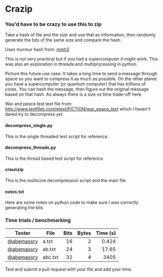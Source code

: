 # Crazip
### You'd have to be crazy to use this to zip

Take a hash of file and the size and use that as information, then randomly generate the bits of the same size and compare the hash.

Uses murmur hash from: [mmh3](https://github.com/hajimes/mmh3)

This is not very practical but if you had a supercomputer it might work.  This was also an exploration in threads and multiprocessing in python.

Picture this future use case:
It takes a long time to send a message through space so you want to compress it as much as possible.  On the other planet you have a supercomputer (or quantum computer) that has trillions of cores.  You can hash the message, then figure out the original message based on that hash.  As always there is a size vs time trade-off here.

War and peace test text file from: http://www.textfiles.com/etext/FICTION/war_peace_text which I haven't dared try to decompress yet.

#### decompress_single.py
This is the single threaded test script for reference.

#### decompress_threads.py
This is the thread based test script for reference.

#### craunzip
This is the multicore decompression script and the main file

#### notes.txt
Here are some notes on python code to make sure I was correctly generating the bits

### Time trials / benchmarking

|Tester                                    |File      |Bits   |Bytes | Time (s)|
|------------------------------------------|----------|------:|-----:|--------:|
|[@abemassry](https://github.com/abemassry)|a.txt     |16     |2     |    0.424|
|[@abemassry](https://github.com/abemassry)|ab.txt    |24     |3     |    17.65|
|[@abemassry](https://github.com/abemassry)|abc.txt   |32     |4     |    3405 |

Test and submit a pull request with your file and add your time.
